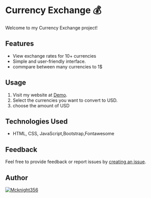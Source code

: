 # Currency Exchange 💰

Welcome to my Currency Exchange project!

## Features
- View exchange rates for 10+ currencies 
- Simple and user-friendly interface.
- commpare between many currencies to 1$

## Usage
1. Visit my website at [Demo](https://mcknight356.github.io/Currency-Exchange/).
2. Select the currencies you want to convert to USD.
3. choose the amount of USD

## Technologies Used
- HTML, CSS, JavaScript,Bootstrap,Fontawesome

## Feedback
Feel free to provide feedback or report issues by [creating an issue](https://github.com/Mcknight356/Currency-Exchange).

## Author
[![Mcknight356](https://avatars.githubusercontent.com/u/120532227?v=4)](https://github.com/Mcknight356)